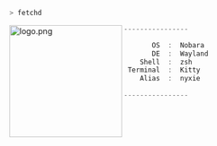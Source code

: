```zsh
> fetchd
```

<img align="left" src="https://66.media.tumblr.com/db5bfe76323a05b7bff70a272baef5a9/tumblr_oqufitCx7i1u84suwo1_500.png" alt="logo.png" width="200" /> 

```csharp
----------------

       OS  :  Nobara
       DE  :  Wayland
    Shell  :  zsh
 Terminal  :  Kitty
    Alias  :  nyxie
    
----------------
```
